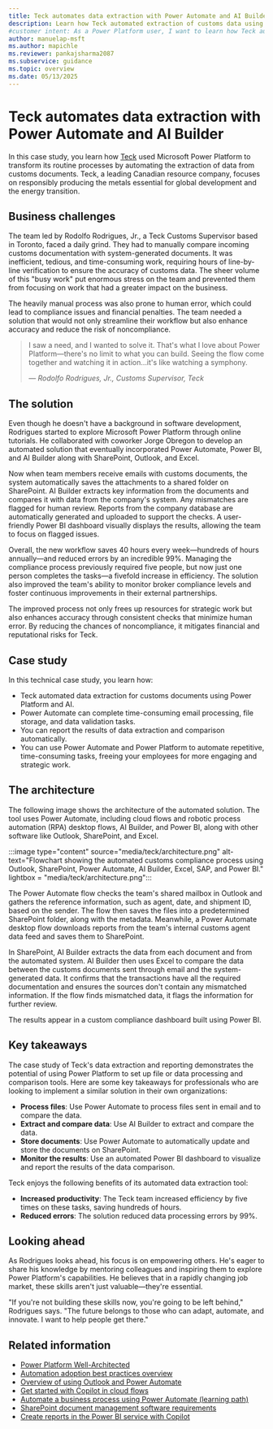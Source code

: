 ```yaml
---
title: Teck automates data extraction with Power Automate and AI Builder
description: Learn how Teck automated extraction of customs data using Power Automate and AI Builder, saving 40 hours weekly and reducing errors by 99%.
#customer intent: As a Power Platform user, I want to learn how Teck automated data extraction using Power Automate and AI Builder and so that I can implement similar solutions to save time and reduce errors.
author: manuelap-msft
ms.author: mapichle
ms.reviewer: pankajsharma2087
ms.subservice: guidance
ms.topic: overview
ms.date: 05/13/2025
---
```


# Teck automates data extraction with Power Automate and AI Builder

In this case study, you learn how [Teck](https://www.teck.com/) used Microsoft Power Platform to transform its routine processes by automating the extraction of data from customs documents. Teck, a leading Canadian resource company, focuses on responsibly producing the metals essential for global development and the energy transition.

## Business challenges

The team led by Rodolfo Rodrigues, Jr., a Teck Customs Supervisor based in Toronto, faced a daily grind. They had to manually compare incoming customs documentation with system-generated documents. It was inefficient, tedious, and time-consuming work, requiring hours of line-by-line verification to ensure the accuracy of customs data. The sheer volume of this "busy work" put enormous stress on the team and prevented them from focusing on work that had a greater impact on the business.

The heavily manual process was also prone to human error, which could lead to compliance issues and financial penalties. The team needed a solution that would not only streamline their workflow but also enhance accuracy and reduce the risk of noncompliance.

> I saw a need, and I wanted to solve it. That's what I love about Power Platform&mdash;there's no limit to what you can build. Seeing the flow come together and watching it in action&hellip;it's like watching a symphony.
>
> — *Rodolfo Rodrigues, Jr., Customs Supervisor, Teck*

## The solution

Even though he doesn't have a background in software development, Rodrigues started to explore Microsoft Power Platform through online tutorials. He collaborated with coworker Jorge Obregon to develop an automated solution that eventually incorporated Power Automate, Power BI, and AI Builder along with SharePoint, Outlook, and Excel.

Now when team members receive emails with customs documents, the system automatically saves the attachments to a shared folder on SharePoint. AI Builder extracts key information from the documents and compares it with data from the company's system. Any mismatches are flagged for human review. Reports from the company database are automatically generated and uploaded to support the checks. A user-friendly Power BI dashboard visually displays the results, allowing the team to focus on flagged issues.

Overall, the new workflow saves 40 hours every week&mdash;hundreds of hours annually&mdash;and reduced errors by an incredible 99%. Managing the compliance process previously required five people, but now just one person completes the tasks&mdash;a fivefold increase in efficiency. The solution also improved the team's ability to monitor broker compliance levels and foster continuous improvements in their external partnerships.

The improved process not only frees up resources for strategic work but also enhances accuracy through consistent checks that minimize human error. By reducing the chances of noncompliance, it mitigates financial and reputational risks for Teck.

## Case study

In this technical case study, you learn how:

- Teck automated data extraction for customs documents using Power Platform and AI.
- Power Automate can complete time-consuming email processing, file storage, and data validation tasks.
- You can report the results of data extraction and comparison automatically.
- You can use Power Automate and Power Platform to automate repetitive, time-consuming tasks, freeing your employees for more engaging and strategic work.  

## The architecture

The following image shows the architecture of the automated solution. The tool uses Power Automate, including cloud flows and robotic process automation (RPA) desktop flows, AI Builder, and Power BI, along with other software like Outlook, SharePoint, and Excel.

:::image type="content" source="media/teck/architecture.png" alt-text="Flowchart showing the automated customs compliance process using Outlook, SharePoint, Power Automate, AI Builder, Excel, SAP, and Power BI." lightbox = "media/teck/architecture.png":::

The Power Automate flow checks the team's shared mailbox in Outlook and gathers the reference information, such as agent, date, and shipment ID, based on the sender. The flow then saves the files into a predetermined SharePoint folder, along with the metadata. Meanwhile, a Power Automate desktop flow downloads reports from the team's internal customs agent data feed and saves them to SharePoint.

In SharePoint, AI Builder extracts the data from each document and from the automated system. AI Builder then uses Excel to compare the data between the customs documents sent through email and the system-generated data. It confirms that the transactions have all the required documentation and ensures the sources don't contain any mismatched information. If the flow finds mismatched data, it flags the information for further review.

The results appear in a custom compliance dashboard built using Power BI.

## Key takeaways

The case study of Teck's data extraction and reporting demonstrates the potential of using Power Platform to set up file or data processing and comparison tools. Here are some key takeaways for professionals who are looking to implement a similar solution in their own organizations:

- **Process files**: Use Power Automate to process files sent in email and to compare the data.
- **Extract and compare data**: Use AI Builder to extract and compare the data.
- **Store documents**: Use Power Automate to automatically update and store the documents on SharePoint.
- **Monitor the results**: Use an automated Power BI dashboard to visualize and report the results of the data comparison.

Teck enjoys the following benefits of its automated data extraction tool:

- **Increased productivity**: The Teck team increased efficiency by five times on these tasks, saving hundreds of hours.
- **Reduced errors**: The solution reduced data processing errors by 99%.

## Looking ahead

As Rodrigues looks ahead, his focus is on empowering others. He's eager to share his knowledge by mentoring colleagues and inspiring them to explore Power Platform's capabilities. He believes that in a rapidly changing job market, these skills aren't just valuable&mdash;they're essential.

"If you're not building these skills now, you're going to be left behind," Rodrigues says. "The future belongs to those who can adapt, automate, and innovate. I want to help people get there."

## Related information

- [Power Platform Well-Architected](/power-platform/well-architected/)
- [Automation adoption best practices overview](/power-automate/guidance/automation-coe/overview/)
- [Overview of using Outlook and Power Automate](/power-automate/email-overview)
- [Get started with Copilot in cloud flows](/power-automate/get-started-with-copilot)
- [Automate a business process using Power Automate (learning path)](/training/paths/automate-process-power-automate/)
- [SharePoint document management software requirements](/power-platform/admin/sharepoint-document-management-software-requirements)
- [Create reports in the Power BI service with Copilot](/power-bi/create-reports/copilot-create-report-service)
